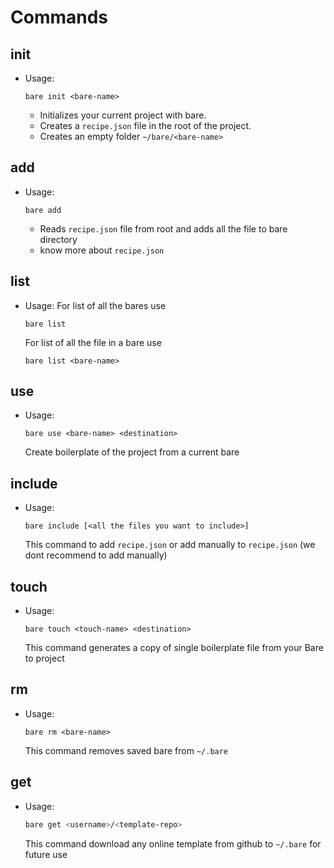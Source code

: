 # Commands

## init

- Usage:
  ```
  bare init <bare-name>
  ```
  - Initializes your current project with bare.
  - Creates a `recipe.json` file in the root of the project.
  - Creates an empty folder `~/bare/<bare-name>`

## add

- Usage:
  ```
  bare add
  ```
  - Reads `recipe.json` file from root and adds all the file to bare directory
  - know more about `recipe.json`

## list

- Usage:
  For list of all the bares use
  ```
  bare list
  ```
  For list of all the file in a bare use
  ```
  bare list <bare-name>
  ```

## use

- Usage:

  ```
  bare use <bare-name> <destination>
  ```

  Create boilerplate of the project from a current bare

## include

- Usage:
  ```
  bare include [<all the files you want to include>]
  ```
  This command to add `recipe.json` or add manually to `recipe.json` (we dont recommend to add manually)

## touch

- Usage:
  ```
  bare touch <touch-name> <destination>
  ```
  This command generates a copy of single boilerplate file from your Bare to project

## rm

- Usage:
  ```
  bare rm <bare-name>
  ```
  This command removes saved bare from `~/.bare`

## get

- Usage:
  ```sh
  bare get <username>/<template-repo>
  ```
  This command download any online template from github to `~/.bare` for future use

